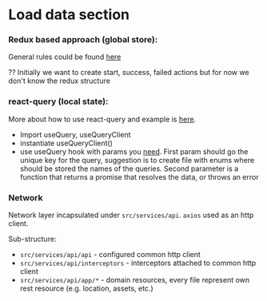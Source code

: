 # Load data section

### Redux based approach (global store):

General rules could be found [here](https://redux-saga.js.org/docs/introduction/GettingStarted)

?? Initially we want to create start, success, failed actions but for now we don't know the redux structure

### react-query (local state):

More about how to use react-query and example is [here](https://react-query.tanstack.com/overview).

- Import useQuery, useQueryClient
- instantiate useQueryClient()
- use useQuery hook with params you [need](https://react-query.tanstack.com/guides/queries). First param should go the unique key for the query,
  suggestion is to create file with enums where should be stored the names of the queries. Second parameter is a function that returns a promise that resolves the data, or
  throws an error

### Network

Network layer incapsulated under `src/services/api`. `axios` used as an http client.

Sub-structure:
- `src/services/api/api` - configured common http client
- `src/services/api/interceptors` - interceptors attached to common http client
- `src/services/api/app/*` - domain resources, every file represent own rest resource (e.g. location, assets, etc.)
